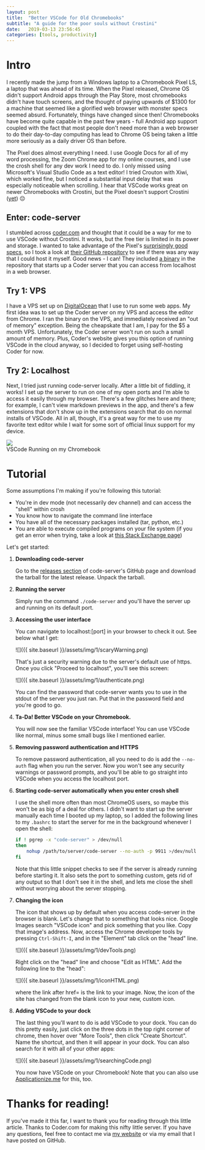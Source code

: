 ```yaml
---
layout: post
title:  "Better VSCode for Old Chromebooks"
subtitle: "A guide for the poor souls without Crostini"
date:   2019-03-13 23:56:45
categories: [tools, productivity]
---
```


# Intro

I recently made the jump from a Windows laptop to a Chromebook Pixel LS, a laptop that was ahead of its time. When the Pixel released, Chrome OS didn't support Android apps through the Play Store, most chromebooks didn't have touch screens, and the thought of paying upwards of $1300 for a machine that seemed like a glorified web browser with monster specs seemed absurd. Fortunately, things have changed since then! Chromebooks have become quite capable in the past few years - full Android app support coupled with the fact that most people don't need more than a web browser to do their day-to-day computing has lead to Chrome OS being taken a little more seriously as a daily driver OS than before.

The Pixel does almost everything I need. I use Google Docs for all of my word processing, the Zoom Chrome app for my online courses, and I use the crosh shell for any dev work I need to do. I only missed using Microsoft's Visual Studio Code as a text editor! I tried Crouton with Xiwi, which worked fine, but I noticed a substantial input delay that was especially noticeable when scrolling. I hear that VSCode works great on newer Chromebooks with Crostini, but the Pixel doesn't support Crostini ([yet](https://9to5google.com/2018/11/07/linux-app-support-2015-chromebook-pixel/)) 😔

## Enter: code-server

I stumbled across [coder.com](https://coder.com/) and thought that it could be a way for me to use VSCode without Crostini. It works, but the free tier is limited in its power and storage. I wanted to take advantage of the Pixel's [surprisingly good specs](https://en.wikipedia.org/wiki/Chromebook_Pixel#Specifications), so I took a look at [their GitHub repository](https://github.com/codercom/code-server) to see if there was any way that I could host it myself. Good news - I can! They included [a binary](https://github.com/codercom/code-server/releases) in the repository that starts up a Coder server that you can access from localhost in a web browser.

## Try 1: VPS

I have a VPS set up on [DigitalOcean](https://www.digitalocean.com/) that I use to run some web apps. My first idea was to set up the Coder server on my VPS and access the editor from Chrome. I ran the binary on the VPS, and immediately received an "out of memory" exception. Being the cheapskate that I am, I pay for the $5 a month VPS. Unfortunately, the Coder server won't run on such a small amount of memory. Plus, Coder's website gives you this option of running VSCode in the cloud anyway, so I decided to forget using self-hosting Coder for now.

## Try 2: Localhost

Next, I tried just running code-server locally. After a little bit of fiddling, it works! I set up the server to run on one of my open ports and I'm able to access it easily through my browser. There's a few glitches here and there; for example, I can't view markdown previews in the app, and there's a few extensions that don't show up in the extensions search that do on normal installs of VSCode. All in all, though, it's a great way for me to use my favorite text editor while I wait for some sort of official linux support for my device.

<div class="imgcap">
<img src="{{ site.baseurl }}/assets/img/1/codeOnSamus.png">
<div class="thecap">VSCode Running on my Chromebook</div>
</div>

# Tutorial

Some assumptions I'm making if you're following this tutorial:

- You're in dev mode (not necessarily dev channel) and can access the "shell" within crosh
- You know how to navigate the command line interface
- You have all of the necessary packages installed (tar, python, etc.)
- You are able to execute compiled programs on your file system (if you get an error when trying, take a look at [this Stack Exchange page](https://superuser.com/questions/1264615/permission-denied-on-chromebook-even-with-sudo))

Let's get started:

1. **Downloading code-server**


    Go to the [releases section](https://github.com/codercom/code-server/releases) of code-server's GitHub page and download the tarball for the latest release. Unpack the tarball.

1. **Running the server**


    Simply run the command `./code-server` and you'll have the server up and running on its default port.

1. **Accessing the user interface**


    You can navigate to localhost:[port] in your browser to check it out. See below what I get:

    ![]({{ site.baseurl }}/assets/img/1/scaryWarning.png)

    That's just a security warning due to the server's default use of https. Once you click "Proceed to localhost", you'll see this screen:

    ![]({{ site.baseurl }}/assets/img/1/authenticate.png)

    You can find the password that code-server wants you to use in the stdout of the server you just ran. Put that in the password field and you're good to go.

1. **Ta-Da! Better VSCode on your Chromebook.**


    You will now see the familiar VSCode interface! You can use VSCode like normal, minus some small bugs like I mentioned earlier.

1. **Removing password authentication and HTTPS**


    To remove password authentication, all you need to do is add the `--no-auth` flag when you run the server. Now you won't see any security warnings or password prompts, and you'll be able to go straight into VSCode when you access the localhost port.

1. **Starting code-server automatically when you enter crosh shell**


    I use the shell more often than most ChromeOS users, so maybe this won't be as big of a deal for others. I didn't want to start up the server manually each time I booted up my laptop, so I added the following lines to my `.bashrc` to start the server for me in the background whenever I open the shell:

    ```bash
    if ! pgrep -x "code-server" > /dev/null
    then
        nohup /path/to/server/code-server --no-auth -p 9911 >/dev/null 2>&1 &
    fi
    ```

    Note that this little snippet checks to see if the server is already running before starting it. It also sets the port to something custom, gets rid of any output so that I don't see it in the shell, and lets me close the shell without worrying about the server stopping.

1. **Changing the icon**


    The icon that shows up by default when you access code-server in the browser is blank. Let's change that to something that looks nice. Google Images search "VSCode icon" and pick something that you like. Copy that image's address. Now, access the Chrome developer tools by pressing `Ctrl-Shift-I`, and in the "Element" tab click on the "head" line.

    ![]({{ site.baseurl }}/assets/img/1/devTools.png)
    
    Right click on the "head" line and choose "Edit as HTML". Add the following line to the "head":

    ![]({{ site.baseurl }}/assets/img/1/iconHTML.png)

    where the link after href= is the link to your image. Now, the icon of the site has changed from the blank icon to your new, custom icon.

1. **Adding VSCode to your dock**


    The last thing you'll want to do is add VSCode to your dock. You can do this pretty easily, just click on the three dots in the top right corner of chrome, then hover over "More Tools", then click "Create Shortcut". Name the shortcut, and then it will appear in your dock. You can also search for it with all of your other apps:

    ![]({{ site.baseurl }}/assets/img/1/searchingCode.png)

    You now have VSCode on your Chromebook! Note that you can also use [Applicationize.me](https://applicationize.me/now) for this, too.

# Thanks for reading!

If you've made it this far, I want to thank you for reading through this little article. Thanks to Coder.com for making this nifty little server. If you have any questions, feel free to contact me via [my website](https://nick.marcopo.li/) or via my email that I have posted on GitHub.